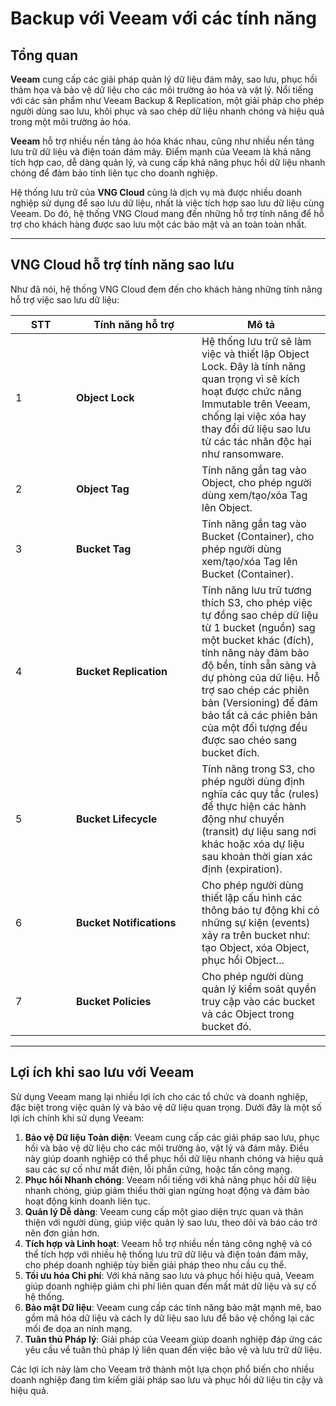 # Backup với Veeam với các tính năng

## Tổng quan

**Veeam** cung cấp các giải pháp quản lý dữ liệu đám mây, sao lưu, phục hồi thảm họa và bảo vệ dữ liệu cho các môi trường ảo hóa và vật lý. Nổi tiếng với các sản phẩm như Veeam Backup & Replication, một giải pháp cho phép người dùng sao lưu, khôi phục và sao chép dữ liệu nhanh chóng và hiệu quả trong một môi trường ảo hóa.

**Veeam** hỗ trợ nhiều nền tảng ảo hóa khác nhau, cũng như nhiều nền tảng lưu trữ dữ liệu và điện toán đám mây. Điểm mạnh của Veeam là khả năng tích hợp cao, dễ dàng quản lý, và cung cấp khả năng phục hồi dữ liệu nhanh chóng để đảm bảo tính liên tục cho doanh nghiệp.

Hệ thống lưu trữ của **VNG Cloud** cũng là dịch vụ mà được nhiều doanh nghiệp sử dụng để sao lưu dữ liệu, nhất là việc tích hợp sao lưu dữ liệu cùng Veeam. Do đó, hệ thống VNG Cloud mang đến những hỗ trợ tính năng để hỗ trợ cho khách hàng được sao lưu một các bảo mật và an toàn toàn nhất.

***

## VNG Cloud hỗ trợ tính năng sao lưu

Như đã nói, hệ thống VNG Cloud đem đến cho khách hàng những tính năng hỗ trợ việc sao lưu dữ liệu:

<table><thead><tr><th width="81">STT</th><th width="185">Tính năng hỗ trợ</th><th>Mô tả</th></tr></thead><tbody><tr><td>1</td><td><strong>Object Lock</strong></td><td>Hệ thống lưu trữ sẽ làm việc và thiết lập Object Lock. Đây là  tính năng quan trọng vì sẽ kích hoạt được chức năng Immutable trên Veeam, chống lại việc xóa hay thay đổi dữ liệu sao lưu từ các tác nhân độc hại như ransomware.</td></tr><tr><td>2</td><td><strong>Object Tag</strong></td><td>Tính năng gắn tag vào Object, cho phép người dùng xem/tạo/xóa Tag lên Object.</td></tr><tr><td>3</td><td><strong>Bucket Tag</strong></td><td>Tính năng gắn tag vào Bucket (Container), cho phép người dùng xem/tạo/xóa Tag lên Bucket (Container).</td></tr><tr><td>4</td><td><strong>Bucket Replication</strong></td><td>Tính năng lưu trữ tương thích S3, cho phép việc tự đồng sao chép dữ liệu từ 1 bucket (nguồn) sag một bucket khác (đích), tính năng này đảm bảo độ bền, tính sẵn sàng và dự phòng của dữ liệu. Hỗ trợ sao chép các phiên bản (Versioning) để đảm bảo tất cả các phiên bản của một đối tượng đều được sao chéo sang bucket đích.</td></tr><tr><td>5</td><td><strong>Bucket Lifecycle</strong></td><td>Tính năng trong S3, cho phép người dùng định nghĩa các quy tắc (rules) để thực hiện các hành động như chuyển (transit) dự liệu sang nơi khác hoặc xóa dự liệu sau khoản thời gian xác định (expiration).</td></tr><tr><td>6</td><td><strong>Bucket Notifications</strong></td><td>Cho phép người dùng thiết lập cấu hình các thông báo tự động khi có những sự kiện (events) xảy ra trên bucket như: tạo Object, xóa Object, phục hồi Object...  </td></tr><tr><td>7</td><td><strong>Bucket Policies</strong></td><td>Cho phép người dùng quản lý kiểm soát quyền truy cập vào các bucket và các Object trong bucket đó. </td></tr></tbody></table>

***

## Lợi ích khi sao lưu với Veeam

Sử dụng Veeam mang lại nhiều lợi ích cho các tổ chức và doanh nghiệp, đặc biệt trong việc quản lý và bảo vệ dữ liệu quan trọng. Dưới đây là một số lợi ích chính khi sử dụng Veeam:

1. **Bảo vệ Dữ liệu Toàn diện**: Veeam cung cấp các giải pháp sao lưu, phục hồi và bảo vệ dữ liệu cho các môi trường ảo, vật lý và đám mây. Điều này giúp doanh nghiệp có thể phục hồi dữ liệu nhanh chóng và hiệu quả sau các sự cố như mất điện, lỗi phần cứng, hoặc tấn công mạng.
2. **Phục hồi Nhanh chóng**: Veeam nổi tiếng với khả năng phục hồi dữ liệu nhanh chóng, giúp giảm thiểu thời gian ngừng hoạt động và đảm bảo hoạt động kinh doanh liên tục.
3. **Quản lý Dễ dàng**: Veeam cung cấp một giao diện trực quan và thân thiện với người dùng, giúp việc quản lý sao lưu, theo dõi và báo cáo trở nên đơn giản hơn.
4. **Tích hợp và Linh hoạt**: Veeam hỗ trợ nhiều nền tảng công nghệ và có thể tích hợp với nhiều hệ thống lưu trữ dữ liệu và điện toán đám mây, cho phép doanh nghiệp tùy biến giải pháp theo nhu cầu cụ thể.
5. **Tối ưu hóa Chi phí**: Với khả năng sao lưu và phục hồi hiệu quả, Veeam giúp doanh nghiệp giảm chi phí liên quan đến mất mát dữ liệu và sự cố hệ thống.
6. **Bảo mật Dữ liệu**: Veeam cung cấp các tính năng bảo mật mạnh mẽ, bao gồm mã hóa dữ liệu và cách ly dữ liệu sao lưu để bảo vệ chống lại các mối đe dọa an ninh mạng.
7. **Tuân thủ Pháp lý**: Giải pháp của Veeam giúp doanh nghiệp đáp ứng các yêu cầu về tuân thủ pháp lý liên quan đến việc bảo vệ và lưu trữ dữ liệu.

Các lợi ích này làm cho Veeam trở thành một lựa chọn phổ biến cho nhiều doanh nghiệp đang tìm kiếm giải pháp sao lưu và phục hồi dữ liệu tin cậy và hiệu quả.
